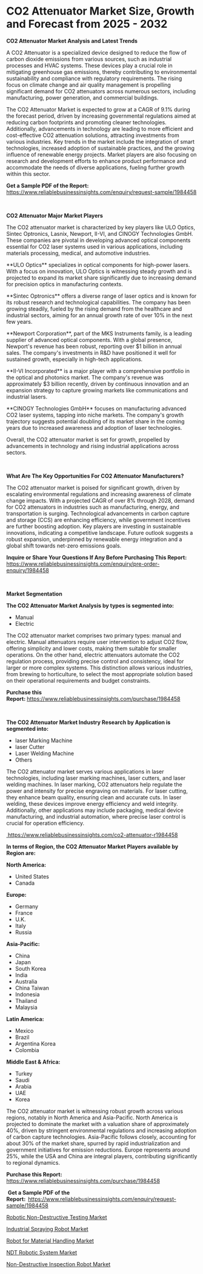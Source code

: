 <p><h1>CO2 Attenuator Market Size, Growth and Forecast from 2025 - 2032</h1></p><p><strong>CO2 Attenuator Market Analysis and Latest Trends</strong></p>
<p><p>A CO2 Attenuator is a specialized device designed to reduce the flow of carbon dioxide emissions from various sources, such as industrial processes and HVAC systems. These devices play a crucial role in mitigating greenhouse gas emissions, thereby contributing to environmental sustainability and compliance with regulatory requirements. The rising focus on climate change and air quality management is propelling significant demand for CO2 attenuators across numerous sectors, including manufacturing, power generation, and commercial buildings.</p><p>The CO2 Attenuator Market is expected to grow at a CAGR of 9.1% during the forecast period, driven by increasing governmental regulations aimed at reducing carbon footprints and promoting cleaner technologies. Additionally, advancements in technology are leading to more efficient and cost-effective CO2 attenuation solutions, attracting investments from various industries. Key trends in the market include the integration of smart technologies, increased adoption of sustainable practices, and the growing influence of renewable energy projects. Market players are also focusing on research and development efforts to enhance product performance and accommodate the needs of diverse applications, fueling further growth within this sector.</p></p>
<p><strong>Get a Sample PDF of the Report:&nbsp;</strong> <a href="https://www.reliablebusinessinsights.com/enquiry/request-sample/1984458?utm_campaign=1091&utm_medium=2&utm_source=Github&utm_content=ia&utm_term=02032025&utm_id=co2-attenuator">https://www.reliablebusinessinsights.com/enquiry/request-sample/1984458</a></p>
<p>&nbsp;</p>
<p><strong>CO2 Attenuator Major Market Players</strong></p>
<p><p>The CO2 attenuator market is characterized by key players like ULO Optics, Sintec Optronics, Lasnix, Newport, II-VI, and CINOGY Technologies GmbH. These companies are pivotal in developing advanced optical components essential for CO2 laser systems used in various applications, including materials processing, medical, and automotive industries.</p><p>**ULO Optics** specializes in optical components for high-power lasers. With a focus on innovation, ULO Optics is witnessing steady growth and is projected to expand its market share significantly due to increasing demand for precision optics in manufacturing contexts.</p><p>**Sintec Optronics** offers a diverse range of laser optics and is known for its robust research and technological capabilities. The company has been growing steadily, fueled by the rising demand from the healthcare and industrial sectors, aiming for an annual growth rate of over 10% in the next few years.</p><p>**Newport Corporation**, part of the MKS Instruments family, is a leading supplier of advanced optical components. With a global presence, Newport's revenue has been robust, reporting over $1 billion in annual sales. The company's investments in R&D have positioned it well for sustained growth, especially in high-tech applications.</p><p>**II-VI Incorporated** is a major player with a comprehensive portfolio in the optical and photonics market. The company's revenue was approximately $3 billion recently, driven by continuous innovation and an expansion strategy to capture growing markets like communications and industrial lasers.</p><p>**CINOGY Technologies GmbH** focuses on manufacturing advanced CO2 laser systems, tapping into niche markets. The company's growth trajectory suggests potential doubling of its market share in the coming years due to increased awareness and adoption of laser technologies.</p><p>Overall, the CO2 attenuator market is set for growth, propelled by advancements in technology and rising industrial applications across sectors.</p></p>
<p>&nbsp;</p>
<p><strong>What Are The Key Opportunities For CO2 Attenuator Manufacturers?</strong></p>
<p><p>The CO2 attenuator market is poised for significant growth, driven by escalating environmental regulations and increasing awareness of climate change impacts. With a projected CAGR of over 8% through 2028, demand for CO2 attenuators in industries such as manufacturing, energy, and transportation is surging. Technological advancements in carbon capture and storage (CCS) are enhancing efficiency, while government incentives are further boosting adoption. Key players are investing in sustainable innovations, indicating a competitive landscape. Future outlook suggests a robust expansion, underpinned by renewable energy integration and a global shift towards net-zero emissions goals.</p></p>
<p><strong>Inquire or Share Your Questions If Any Before Purchasing This Report:</strong> <a href="https://www.reliablebusinessinsights.com/enquiry/pre-order-enquiry/1984458?utm_campaign=1091&utm_medium=2&utm_source=Github&utm_content=ia&utm_term=02032025&utm_id=co2-attenuator">https://www.reliablebusinessinsights.com/enquiry/pre-order-enquiry/1984458</a></p>
<p>&nbsp;</p>
<p><strong>Market Segmentation</strong></p>
<p><strong>The CO2 Attenuator Market Analysis by types is segmented into:</strong></p>
<p><ul><li>Manual</li><li>Electric</li></ul></p>
<p><p>The CO2 attenuator market comprises two primary types: manual and electric. Manual attenuators require user intervention to adjust CO2 flow, offering simplicity and lower costs, making them suitable for smaller operations. On the other hand, electric attenuators automate the CO2 regulation process, providing precise control and consistency, ideal for larger or more complex systems. This distinction allows various industries, from brewing to horticulture, to select the most appropriate solution based on their operational requirements and budget constraints.</p></p>
<p><strong>Purchase this Report:&nbsp;</strong><a href="https://www.reliablebusinessinsights.com/purchase/1984458?utm_campaign=1091&utm_medium=2&utm_source=Github&utm_content=ia&utm_term=02032025&utm_id=co2-attenuator">https://www.reliablebusinessinsights.com/purchase/1984458</a></p>
<p>&nbsp;</p>
<p><strong>The CO2 Attenuator Market Industry Research by Application is segmented into:</strong></p>
<p><ul><li>laser Marking Machine</li><li>laser Cutter</li><li>Laser Welding Machine</li><li>Others</li></ul></p>
<p><p>The CO2 attenuator market serves various applications in laser technologies, including laser marking machines, laser cutters, and laser welding machines. In laser marking, CO2 attenuators help regulate the power and intensity for precise engraving on materials. For laser cutting, they enhance beam quality, ensuring clean and accurate cuts. In laser welding, these devices improve energy efficiency and weld integrity. Additionally, other applications may include packaging, medical device manufacturing, and industrial automation, where precise laser control is crucial for operation efficiency.</p></p>
<p><a href="https://www.reliablebusinessinsights.com/co2-attenuator-r1984458?utm_campaign=1091&utm_medium=2&utm_source=Github&utm_content=ia&utm_term=02032025&utm_id=co2-attenuator">&nbsp;https://www.reliablebusinessinsights.com/co2-attenuator-r1984458</a></p>
<p><strong>In terms of Region, the CO2 Attenuator Market Players available by Region are:</strong></p>
<p>
    <p> <strong> North America: </strong>
        <ul>
            <li>United States</li>
            <li>Canada</li>
        </ul>
        </p> 
    <p> <strong> Europe: </strong>
        <ul>
            <li>Germany</li>
            <li>France</li>
            <li>U.K.</li>
            <li>Italy</li>
            <li>Russia</li>
        </ul>
        </p> 
    <p> <strong> Asia-Pacific: </strong>
        <ul>
            <li>China</li>
            <li>Japan</li>
            <li>South Korea</li>
            <li>India</li>
            <li>Australia</li>
            <li>China Taiwan</li>
            <li>Indonesia</li>
            <li>Thailand</li>
            <li>Malaysia</li>
        </ul>
        </p> 
    <p> <strong> Latin America: </strong>
        <ul>
            <li>Mexico</li>
            <li>Brazil</li>
            <li>Argentina Korea</li>
            <li>Colombia</li>
        </ul>
        </p> 
    <p> <strong> Middle East & Africa: </strong>
        <ul>
            <li>Turkey</li>
            <li>Saudi</li>
            <li>Arabia</li>
            <li>UAE</li>
            <li>Korea</li>
        </ul>
    </p>
    </p>
<p><p>The CO2 attenuator market is witnessing robust growth across various regions, notably in North America and Asia-Pacific. North America is projected to dominate the market with a valuation share of approximately 40%, driven by stringent environmental regulations and increasing adoption of carbon capture technologies. Asia-Pacific follows closely, accounting for about 30% of the market share, spurred by rapid industrialization and government initiatives for emission reductions. Europe represents around 25%, while the USA and China are integral players, contributing significantly to regional dynamics.</p></p>
<p><strong>Purchase this Report: </strong><a href="https://www.reliablebusinessinsights.com/purchase/1984458?utm_campaign=1091&utm_medium=2&utm_source=Github&utm_content=ia&utm_term=02032025&utm_id=co2-attenuator">https://www.reliablebusinessinsights.com/purchase/1984458</a></p>
<p>&nbsp;<strong>Get a Sample PDF of the Report:&nbsp;&nbsp;</strong><a href="https://www.reliablebusinessinsights.com/enquiry/request-sample/1984458?utm_campaign=1091&utm_medium=2&utm_source=Github&utm_content=ia&utm_term=02032025&utm_id=co2-attenuator">https://www.reliablebusinessinsights.com/enquiry/request-sample/1984458</a></p>
<p><strong></strong></p>
<p><p><a href="https://github.com/donsonjupa/Market-Research-Report-List-1/blob/main/robotic-non-destructive-testing-market.md?utm_campaign=1091&utm_medium=2&utm_source=Github&utm_content=ia&utm_term=02032025&utm_id=co2-attenuator">Robotic Non-Destructive Testing Market</a></p><p><a href="https://github.com/anesimazikpd/Market-Research-Report-List-1/blob/main/industrial-spraying-robot-market.md?utm_campaign=1091&utm_medium=2&utm_source=Github&utm_content=ia&utm_term=02032025&utm_id=co2-attenuator">Industrial Spraying Robot Market</a></p><p><a href="https://github.com/tafuaraasswn/Market-Research-Report-List-1/blob/main/robot-for-material-handling-market.md?utm_campaign=1091&utm_medium=2&utm_source=Github&utm_content=ia&utm_term=02032025&utm_id=co2-attenuator">Robot for Material Handling Market</a></p><p><a href="https://github.com/zhininzacher/Market-Research-Report-List-1/blob/main/ndt-robotic-system-market.md?utm_campaign=1091&utm_medium=2&utm_source=Github&utm_content=ia&utm_term=02032025&utm_id=co2-attenuator">NDT Robotic System Market</a></p><p><a href="https://github.com/welidaeisya/Market-Research-Report-List-1/blob/main/non-destructive-inspection-robot-market.md?utm_campaign=1091&utm_medium=2&utm_source=Github&utm_content=ia&utm_term=02032025&utm_id=co2-attenuator">Non-Destructive Inspection Robot Market</a></p></p>